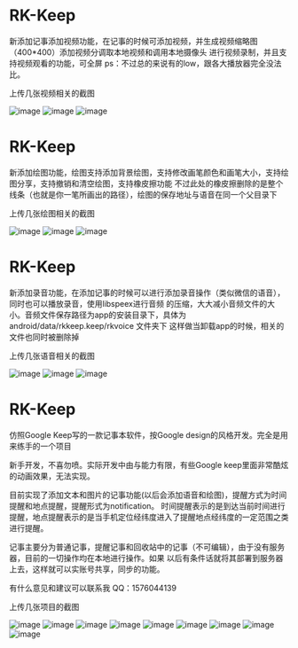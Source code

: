 # RK-Keep
  新添加记事添加视频功能，在记事的时候可添加视频，并生成视频缩略图（400*400）添加视频分调取本地视频和调用本地摄像头
进行视频录制，并且支持视频观看的功能，可全屏
  ps：不过总的来说有的low，跟各大播放器完全没法比。
  
  上传几张视频相关的截图
  
![image](https://github.com/hzl123456/RK-Keep/blob/master/photo/Screenshot_2016-05-18-16-46-44.png)
![image](https://github.com/hzl123456/RK-Keep/blob/master/photo/Screenshot_2016-05-18-16-46-55.png)
![image](https://github.com/hzl123456/RK-Keep/blob/master/photo/Screenshot_2016-05-18-16-47-37.png)
  

# RK-Keep
  新添加绘图功能，绘图支持添加背景绘图，支持修改画笔颜色和画笔大小，支持绘图分享，支持撤销和清空绘图，支持橡皮擦功能
不过此处的橡皮擦删除的是整个线条（也就是你一笔所画出的路径），绘图的保存地址与语音在同一个父目录下

  上传几张绘图相关的截图
  
![image](https://github.com/hzl123456/RK-Keep/blob/master/photo/Screenshot_2016-05-16-16-09-01.png)
![image](https://github.com/hzl123456/RK-Keep/blob/master/photo/Screenshot_2016-05-16-16-08-26.png)
![image](https://github.com/hzl123456/RK-Keep/blob/master/photo/Screenshot_2016-05-16-16-09-13.png)


# RK-Keep
  新添加录音功能，在添加记事的时候可以进行添加录音操作（类似微信的语音），同时也可以播放录音，使用libspeex进行音频
的压缩，大大减小音频文件的大小。音频文件保存路径为app的安装目录下，具体为android/data/rkkeep.keep/rkvoice 文件夹下
这样做当卸载app的时候，相关的文件也同时被删除掉

  上传几张语音相关的截图
  
![image](https://github.com/hzl123456/RK-Keep/blob/master/photo/Screenshot_2016-05-12-19-06-42.png)
![image](https://github.com/hzl123456/RK-Keep/blob/master/photo/Screenshot_2016-05-12-19-06-37.png)
![image](https://github.com/hzl123456/RK-Keep/blob/master/photo/Screenshot_2016-05-12-19-06-18.png)

# RK-Keep
  仿照Google Keep写的一款记事本软件，按Google design的风格开发。完全是用来练手的一个项目

  新手开发，不喜勿喷。实际开发中由与能力有限，有些Google keep里面非常酷炫的动画效果，无法实现。 

  目前实现了添加文本和图片的记事功能(以后会添加语音和绘图)，提醒方式为时间提醒和地点提醒，提醒形式为notification。
时间提醒表示的是到达当前时间进行提醒，地点提醒表示的是当手机定位经纬度进入了提醒地点经纬度的一定范围之类进行提醒。

  记事主要分为普通记事，提醒记事和回收站中的记事（不可编辑），由于没有服务器，目前的一切操作均在本地进行操作。如果
以后有条件话就将其部署到服务器上去，这样就可以实账号共享，同步的功能。

  有什么意见和建议可以联系我
  QQ：1576044139
  
  上传几张项目的截图

![image](https://github.com/hzl123456/RK-Keep/blob/master/photo/Screenshot_2016-05-11-13-54-52.png)
![image](https://github.com/hzl123456/RK-Keep/blob/master/photo/Screenshot_2016-05-11-13-55-28.png)
![image](https://github.com/hzl123456/RK-Keep/blob/master/photo/Screenshot_2016-05-11-13-55-51.png)
![image](https://github.com/hzl123456/RK-Keep/blob/master/photo/Screenshot_2016-05-11-13-56-06.png)
![image](https://github.com/hzl123456/RK-Keep/blob/master/photo/Screenshot_2016-05-11-13-54-04.png)
![image](https://github.com/hzl123456/RK-Keep/blob/master/photo/Screenshot_2016-05-11-13-54-23.png)
![image](https://github.com/hzl123456/RK-Keep/blob/master/photo/Screenshot_2016-05-11-13-54-29.png)
![image](https://github.com/hzl123456/RK-Keep/blob/master/photo/Screenshot_2016-05-11-13-56-12.png)
![image](https://github.com/hzl123456/RK-Keep/blob/master/photo/Screenshot_2016-05-11-13-54-45.png)

